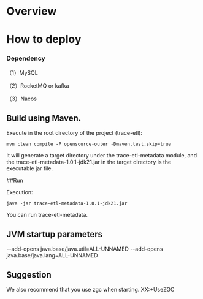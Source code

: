 <!--

    Licensed to the Apache Software Foundation (ASF) under one
    or more contributor license agreements.  See the NOTICE file
    distributed with this work for additional information
    regarding copyright ownership.  The ASF licenses this file
    to you under the Apache License, Version 2.0 (the
    "License"); you may not use this file except in compliance
    with the License.  You may obtain a copy of the License at

    http://www.apache.org/licenses/LICENSE-2.0

    Unless required by applicable law or agreed to in writing,
    software distributed under the License is distributed on an
    "AS IS" BASIS, WITHOUT WARRANTIES OR CONDITIONS OF ANY
    KIND, either express or implied.  See the License for the
    specific language governing permissions and limitations
    under the License.

-->

# Overview

# How to deploy

### Dependency

（1）MySQL

（2）RocketMQ or kafka

（3）Nacos

## Build using Maven.

Execute in the root directory of the project (trace-etl):

`mvn clean compile -P opensource-outer -Dmaven.test.skip=true`

It will generate a target directory under the trace-etl-metadata module, and the trace-etl-metadata-1.0.1-jdk21.jar in
the target directory is the executable jar file.

##Run

Execution:

`java -jar trace-etl-metadata-1.0.1-jdk21.jar`

You can run trace-etl-metadata.

## JVM startup parameters
--add-opens java.base/java.util=ALL-UNNAMED --add-opens java.base/java.lang=ALL-UNNAMED

## Suggestion
We also recommend that you use zgc when starting. XX:+UseZGC